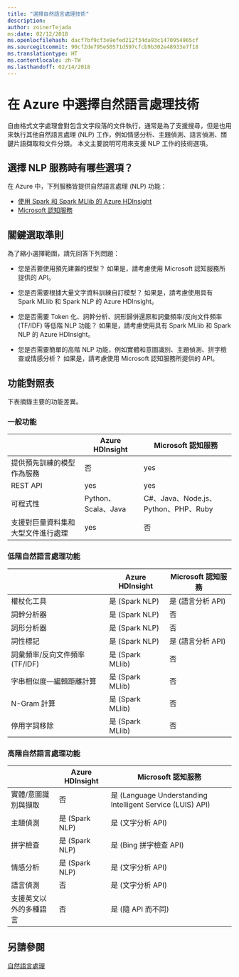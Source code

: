 ```yaml
---
title: "選擇自然語言處理技術"
description: 
author: zoinerTejada
ms:date: 02/12/2018
ms.openlocfilehash: dacf7bf9cf3e9efed212f34da93c1470954965cf
ms.sourcegitcommit: 90cf2de795e50571d597cfcb9b302e48933e7f18
ms.translationtype: HT
ms.contentlocale: zh-TW
ms.lasthandoff: 02/14/2018
---
```

# <a name="choosing-a-natural-language-processing-technology-in-azure"></a>在 Azure 中選擇自然語言處理技術

自由格式文字處理會對包含文字段落的文件執行，通常是為了支援搜尋，但是也用來執行其他自然語言處理 (NLP) 工作，例如情感分析、主題偵測、語言偵測、關鍵片語擷取和文件分類。 本文主要說明可用來支援 NLP 工作的技術選項。

## <a name="what-are-your-options-when-choosing-an-nlp-service"></a>選擇 NLP 服務時有哪些選項？

在 Azure 中，下列服務皆提供自然語言處理 (NLP) 功能：

- [使用 Spark 和 Spark MLlib 的 Azure HDInsight](/azure/hdinsight/spark/apache-spark-overview)
- [Microsoft 認知服務](/azure/#pivot=products&panel=cognitive)

## <a name="key-selection-criteria"></a>關鍵選取準則

為了縮小選擇範圍，請先回答下列問題：

- 您是否要使用預先建置的模型？ 如果是，請考慮使用 Microsoft 認知服務所提供的 API。

- 您是否需要根據大量文字資料訓練自訂模型？ 如果是，請考慮使用具有 Spark MLlib 和 Spark NLP 的 Azure HDInsight。

- 您是否需要 Token 化、詞幹分析、詞形歸併還原和詞彙頻率/反向文件頻率 (TF/IDF) 等低階 NLP 功能？ 如果是，請考慮使用具有 Spark MLlib 和 Spark NLP 的 Azure HDInsight。

- 您是否需要簡單的高階 NLP 功能，例如實體和意圖識別、主題偵測、拼字檢查或情感分析？ 如果是，請考慮使用 Microsoft 認知服務所提供的 API。

## <a name="capability-matrix"></a>功能對照表

下表摘錄主要的功能差異。  

### <a name="general-capabilities"></a>一般功能

| | Azure HDInsight | Microsoft 認知服務 |
| --- | --- | --- |
| 提供預先訓練的模型作為服務 | 否 | yes |
| REST API | yes | yes |
| 可程式性 | Python、Scala、Java | C#、Java、Node.js、Python、PHP、Ruby |
| 支援對巨量資料集和大型文件進行處理 | yes | 否 |

### <a name="low-level-natural-language-processing-capabilities"></a>低階自然語言處理功能

| | Azure HDInsight | Microsoft 認知服務 |  
| --- | --- | --- | 
| 權杖化工具 | 是 (Spark NLP) | 是 (語言分析 API) |
| 詞幹分析器 | 是 (Spark NLP) | 否 |
| 詞形分析器 | 是 (Spark NLP) | 否 |
| 詞性標記 | 是 (Spark NLP) | 是 (語言分析 API) |
| 詞彙頻率/反向文件頻率 (TF/IDF) | 是 (Spark MLlib) | 否 |
| 字串相似度&mdash;編輯距離計算 | 是 (Spark MLlib) | 否 |
| N-Gram 計算 | 是 (Spark MLlib) | 否 |
| 停用字詞移除 | 是 (Spark MLlib) | 否 |

### <a name="high-level-natural-language-processing-capabilities"></a>高階自然語言處理功能

| | Azure HDInsight | Microsoft 認知服務 |
| --- | --- | --- | 
| 實體/意圖識別與擷取 | 否 | 是 (Language Understanding Intelligent Service (LUIS) API) |    
| 主題偵測 | 是 (Spark NLP) | 是 (文字分析 API) |
| 拼字檢查 | 是 (Spark NLP) | 是 (Bing 拼字檢查 API) |
| 情感分析 | 是 (Spark NLP) | 是 (文字分析 API) |
| 語言偵測 | 否 | 是 (文字分析 API) |
| 支援英文以外的多種語言 | 否 | 是 (隨 API 而不同) |

## <a name="see-also"></a>另請參閱

[自然語言處理](../scenarios/natural-language-processing.md)